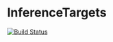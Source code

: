 # InferenceTargets

[![Build Status](https://github.com/Julia-Tempering/InferenceTargets.jl/actions/workflows/CI.yml/badge.svg?branch=main)](https://github.com/Julia-Tempering/InferenceTargets.jl/actions/workflows/CI.yml?query=branch%3Amain)
